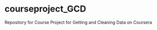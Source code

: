 courseproject_GCD
=================

Repository for Course Project for Getting and Cleaning Data on Coursera

